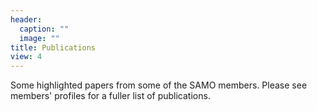 ```yaml
---
header:
  caption: ""
  image: ""
title: Publications
view: 4
---
```


Some highlighted papers from some of the SAMO members. Please see members' profiles for a fuller list of publications.
